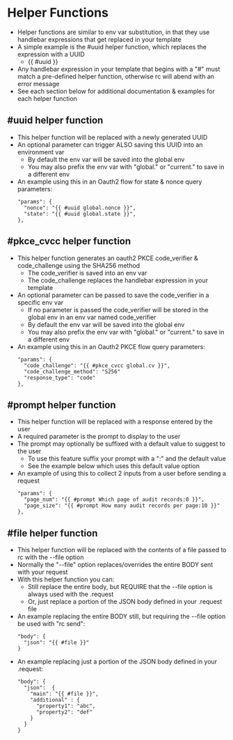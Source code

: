 # Helper Functions
* Helper functions are similar to env var substitution, in that they use handlebar expressions that get replaced in your template
* A simple example is the #uuid helper function, which replaces the expression with a UUID
  * {{ #uuid }}
* Any handlebar expression in your template that begins with a "#" must match a pre-defined helper function, otherwise rc will abend with an error message
* See each section below for additional documentation & examples for each helper function

## #uuid helper function
* This helper function will be replaced with a newly generated UUID
* An optional parameter can trigger ALSO saving this UUID into an environment var
  * By default the env var will be saved into the global env
  * You may also prefix the env var with "global." or "current." to save in a different env
* An example using this in an Oauth2 flow for state & nonce query parameters:
  ```
  "params": {
    "nonce": "{{ #uuid global.nonce }}",
    "state": "{{ #uuid global.state }}",
  },
  ```

## #pkce_cvcc helper function
* This helper function generates an oauth2 PKCE code_verifier & code_challenge using the SHA256 method
  * The code_verifier is saved into an env var
  * The code_challenge replaces the handlebar expression in your template
* An optional parameter can be passed to save the code_verifier in a specific env var
  * If no parameter is passed the code_verifier will be stored in the global env in an env var named code_verifier 
  * By default the env var will be saved into the global env
  * You may also prefix the env var with "global." or "current." to save in a different env
* An example using this in an Oauth2 PKCE flow query parameters:
  ```
  "params": {
    "code_challenge": "{{ #pkce_cvcc global.cv }}",
    "code_challenge_method": "S256"
    "response_type": "code"
  },
  ```

## #prompt helper function
* This helper function will be replaced with a response entered by the user
* A required parameter is the prompt to display to the user
* The prompt may optionally be suffixed with a default value to suggest to the user
  * To use this feature suffix your prompt with a ":" and the default value
  * See the example below which uses this default value option
* An example of using this to collect 2 inputs from a user before sending a request
  ```
  "params": {
    "page_num": "{{ #prompt Which page of audit records:0 }}",
    "page_size": "{{ #prompt How many audit records per page:10 }}"
  },
  ```

## #file helper function
* This helper function will be replaced with the contents of a file passed to rc with the --file option
* Normally the "--file" option replaces/overrides the entire BODY sent with your request
* With this helper function you can:
  * Still replace the entire body, but REQUIRE that the --file option is always used with the .request
  * Or, just replace a portion of the JSON body defined in your .request file
* An example replacing the entire BODY still, but requiring the --file option be used with "rc send":
  ```
  "body": {
    "json": "{{ #file }}"
  }
  ```
* An example replacing just a portion of the JSON body defined in your .request:
  ```
  "body": {
    "json":  {
      "main": "{{ #file }}",
      "additional" : {
        "property1": "abc",
        "property2": "def"
      }
    }
  }
  ```
